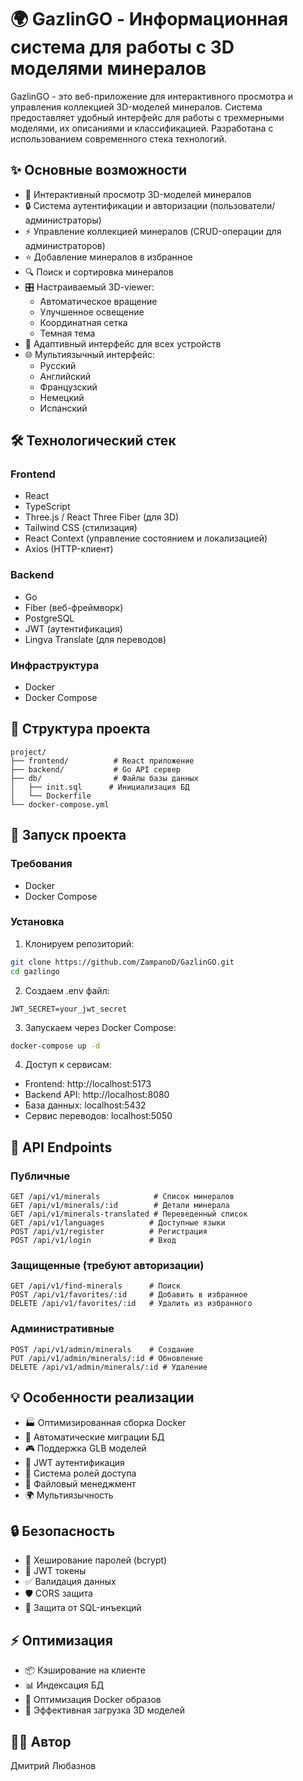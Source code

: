 # 🌍 GazlinGO - Информационная система для работы с 3D моделями минералов

GazlinGO - это веб-приложение для интерактивного просмотра и управления коллекцией 3D-моделей минералов. Система предоставляет удобный интерфейс для работы с трехмерными моделями, их описаниями и классификацией. Разработана с использованием современного стека технологий.

## ✨ Основные возможности

- 👀 Интерактивный просмотр 3D-моделей минералов
- 🔒 Система аутентификации и авторизации (пользователи/администраторы)
- ⚡ Управление коллекцией минералов (CRUD-операции для администраторов)
- ⭐ Добавление минералов в избранное
- 🔍 Поиск и сортировка минералов
- 🎛️ Настраиваемый 3D-viewer:
    - Автоматическое вращение
    - Улучшенное освещение
    - Координатная сетка
    - Темная тема
- 📱 Адаптивный интерфейс для всех устройств
- 🌐 Мультиязычный интерфейс:
    - Русский
    - Английский
    - Французский
    - Немецкий
    - Испанский

## 🛠️ Технологический стек

### Frontend
- React
- TypeScript
- Three.js / React Three Fiber (для 3D)
- Tailwind CSS (стилизация)
- React Context (управление состоянием и локализацией)
- Axios (HTTP-клиент)

### Backend
- Go
- Fiber (веб-фреймворк)
- PostgreSQL
- JWT (аутентификация)
- Lingva Translate (для переводов)

### Инфраструктура
- Docker
- Docker Compose

## 📁 Структура проекта

```
project/
├── frontend/          # React приложение
├── backend/           # Go API сервер
├── db/                # Файлы базы данных
│   ├── init.sql      # Инициализация БД
│   └── Dockerfile   
└── docker-compose.yml
```

## 🚀 Запуск проекта

### Требования
- Docker
- Docker Compose

### Установка

1. Клонируем репозиторий:
```bash
git clone https://github.com/ZampanoD/GazlinGO.git
cd gazlingo
```

2. Создаем .env файл:
```env
JWT_SECRET=your_jwt_secret
```

3. Запускаем через Docker Compose:
```bash
docker-compose up -d
```

4. Доступ к сервисам:
- Frontend: http://localhost:5173
- Backend API: http://localhost:8080
- База данных: localhost:5432
- Сервис переводов: localhost:5050

## 🔌 API Endpoints

### Публичные
```
GET /api/v1/minerals            # Список минералов
GET /api/v1/minerals/:id        # Детали минерала
GET /api/v1/minerals-translated # Переведенный список
GET /api/v1/languages          # Доступные языки
POST /api/v1/register          # Регистрация
POST /api/v1/login             # Вход
```

### Защищенные (требуют авторизации)
```
GET /api/v1/find-minerals      # Поиск
POST /api/v1/favorites/:id     # Добавить в избранное
DELETE /api/v1/favorites/:id   # Удалить из избранного
```

### Административные
```
POST /api/v1/admin/minerals    # Создание
PUT /api/v1/admin/minerals/:id # Обновление
DELETE /api/v1/admin/minerals/:id # Удаление
```

## 💡 Особенности реализации

- 🏭 Оптимизированная сборка Docker
- 🔄 Автоматические миграции БД
- 🎮 Поддержка GLB моделей
- 🔐 JWT аутентификация
- 👥 Система ролей доступа
- 📁 Файловый менеджмент
- 🌍 Мультиязычность

## 🔒 Безопасность

- 🔑 Хеширование паролей (bcrypt)
- 🎫 JWT токены
- ✅ Валидация данных
- 🛡️ CORS защита
- 💉 Защита от SQL-инъекций

## ⚡ Оптимизация

- 📦 Кэширование на клиенте
- 📊 Индексация БД
- 🚀 Оптимизация Docker образов
- 🎯 Эффективная загрузка 3D моделей

## 👨‍💻 Автор

Дмитрий Любазнов